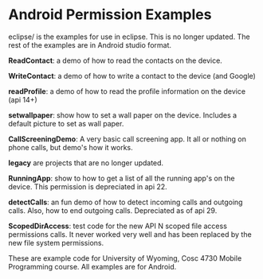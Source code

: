Android Permission Examples
===========
eclipse/ is the examples for use in eclipse. This is no longer updated. The rest of the examples are in Android studio format.

<b>ReadContact</b>: a demo of how to read the contacts on the device.

<b>WriteContact</b>: a demo of how to write a contact to the device (and Google)

<b>readProfile</b>: a demo of how to read the profile information on the device (api 14+)

<b>setwallpaper</b>: show how to set a wall paper on the device.  Includes a default picture to set as wall paper.



<b>CallScreeningDemo</b>: A very basic call screening app.  It all or nothing on phone calls, but demo's how it works.  


<b>legacy</b>  are projects that are no longer updated.<BR>
  
<b>RunningApp</b>: show to how to get a list of all the running app's on the device.  This permission is depreciated in api 22.
  
<b>detectCalls</b>: an fun demo of how to detect incoming calls and outgoing calls.  Also, how to end outgoing calls.  Depreciated as of api 29.
  
<b>ScopedDirAccess</b>: test code for the new API N scoped file access permissions calls.  It never worked very well and has been replaced by the new file system permissions.

These are example code for University of Wyoming, Cosc 4730 Mobile Programming course.
All examples are for Android.
